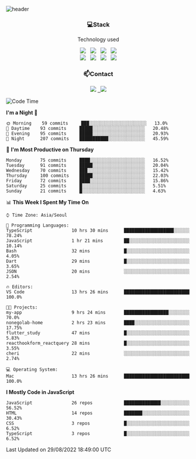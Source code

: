![header](https://capsule-render.vercel.app/api?type=waving&color=gradient&height=200&text=Che-ri&fontAlign=70&fontAlignY=40&animation=twinkling)

<h3 align="center">💻Stack</h3>
<p align="center">Technology used</p>
<div align="center"><img src="https://img.shields.io/badge/HTML5-e74c3c?style=flat-square&logo=HTML5&logoColor=white"></img> &nbsp <img src="https://img.shields.io/badge/CSS3-0A84FF?style=flat-square&logo=CSS3&logoColor=white"></img> &nbsp <img src="https://img.shields.io/badge/tailwind%2Dcss-06B6D4?style=flat-square&logo=tailwindcss&logoColor=white"/></a> &nbsp <img src="https://img.shields.io/badge/styled%2Dcomponents-DB7093?style=flat-square&logo=styled%2Dcomponents&logoColor=white"/></a>
<br><img src="https://img.shields.io/badge/JavaScript-FFCD11?style=flat-square&logo=JavaScript&logoColor=white"></img> &nbsp <img src="https://img.shields.io/badge/React-00BCF6?style=flat-square&logo=React&logoColor=white"></img> &nbsp <img src="https://img.shields.io/badge/Redux-764ABC?style=flat-square&logo=Redux&logoColor=white"/> &nbsp <img src="https://img.shields.io/badge/Zustand-582D3E?style=flat-square&logo=Zustand&logoColor=white"/></a></div> 

<h3 align="center">📫Contact</h3>
<div align="center"><a href="https://cheri.tistory.com/"><img src="https://img.shields.io/badge/Cheri-AD29B6?style=flat-square&logo=Tidal&logoColor=white"/></a> <a href="rnjs1135@gmail.com"> &nbsp <img src="https://img.shields.io/badge/Gmail-EA4335?style=flat-square&logo=Gmail&logoColor=white"/></a></div>

<!--START_SECTION:waka-->
![Code Time](http://img.shields.io/badge/Code%20Time-1%2C529%20hrs%2049%20mins-blue)

**I'm a Night 🦉** 

```text
🌞 Morning    59 commits     ███░░░░░░░░░░░░░░░░░░░░░░   13.0% 
🌆 Daytime    93 commits     █████░░░░░░░░░░░░░░░░░░░░   20.48% 
🌃 Evening    95 commits     █████░░░░░░░░░░░░░░░░░░░░   20.93% 
🌙 Night      207 commits    ███████████░░░░░░░░░░░░░░   45.59%

```
📅 **I'm Most Productive on Thursday** 

```text
Monday       75 commits     ████░░░░░░░░░░░░░░░░░░░░░   16.52% 
Tuesday      91 commits     █████░░░░░░░░░░░░░░░░░░░░   20.04% 
Wednesday    70 commits     ███░░░░░░░░░░░░░░░░░░░░░░   15.42% 
Thursday     100 commits    █████░░░░░░░░░░░░░░░░░░░░   22.03% 
Friday       72 commits     ████░░░░░░░░░░░░░░░░░░░░░   15.86% 
Saturday     25 commits     █░░░░░░░░░░░░░░░░░░░░░░░░   5.51% 
Sunday       21 commits     █░░░░░░░░░░░░░░░░░░░░░░░░   4.63%

```


📊 **This Week I Spent My Time On** 

```text
⌚︎ Time Zone: Asia/Seoul

💬 Programming Languages: 
TypeScript               10 hrs 30 mins      ███████████████████░░░░░░   78.24% 
JavaScript               1 hr 21 mins        ██░░░░░░░░░░░░░░░░░░░░░░░   10.14% 
Bash                     32 mins             █░░░░░░░░░░░░░░░░░░░░░░░░   4.05% 
Dart                     29 mins             █░░░░░░░░░░░░░░░░░░░░░░░░   3.65% 
JSON                     20 mins             ░░░░░░░░░░░░░░░░░░░░░░░░░   2.54%

🔥 Editors: 
VS Code                  13 hrs 26 mins      █████████████████████████   100.0%

🐱‍💻 Projects: 
my-app                   9 hrs 24 mins       █████████████████░░░░░░░░   70.0% 
nonegolab-home           2 hrs 23 mins       ████░░░░░░░░░░░░░░░░░░░░░   17.75% 
flutter_study            47 mins             █░░░░░░░░░░░░░░░░░░░░░░░░   5.83% 
reacthookform_reactquery 28 mins             █░░░░░░░░░░░░░░░░░░░░░░░░   3.55% 
cheri                    22 mins             ░░░░░░░░░░░░░░░░░░░░░░░░░   2.74%

💻 Operating System: 
Mac                      13 hrs 26 mins      █████████████████████████   100.0%

```

**I Mostly Code in JavaScript** 

```text
JavaScript               26 repos            ██████████████░░░░░░░░░░░   56.52% 
HTML                     14 repos            ███████░░░░░░░░░░░░░░░░░░   30.43% 
CSS                      3 repos             █░░░░░░░░░░░░░░░░░░░░░░░░   6.52% 
TypeScript               3 repos             █░░░░░░░░░░░░░░░░░░░░░░░░   6.52%

```



 Last Updated on 29/08/2022 18:49:00 UTC
<!--END_SECTION:waka-->
